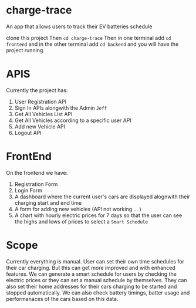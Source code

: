 # charge-trace
An app that allows users to track their EV batteries schedule

clone this project
Then `cd charge-trace`
Then in one terminal add `cd frontend`
and in the other terminal add `cd backend`
and you will have the project running.

# APIS
Currently the project has:
1. User Registration API
2. Sign In APIs alongwith the Admin `Jeff `
3. Get All Vehicles List API
4. Get All Vehicles according to a specific user API
5. Add  new Vehicle API
6. Logout API

# FrontEnd
On the frontend we have:
1. Registration Form
2. Login Form
3. A dashboard where the current user's cars are displayed alognwith their charging start and end time
4. A form for adding new vehicles (API not working ... )
5. A chart with hourly electric prices for 7 days so that the user can see the highs and lows of prices to select a `Smart Schedule `

# Scope
Currently everything is manual. User can set their own time schedules for their car charging. But this can get more improved and with enhanced features. 
We can generate a smart schedule for users by checking the electric prices or they can set a manual schedule by themselves.
They can also set their home addresses for their cars charging to be started and stopped automatically. We can also check battery timings, batter usage and performanaces of the cars based on this data.


